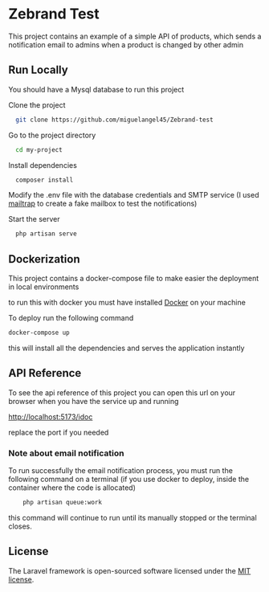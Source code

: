 # Zebrand Test

This project contains an example of a simple API of products, which sends a notification email to admins when a product
is changed by other admin

## Run Locally

You should have a Mysql database to run this project

Clone the project

```bash
  git clone https://github.com/miguelangel45/Zebrand-test
```

Go to the project directory

```bash
  cd my-project
```

Install dependencies

```bash
  composer install
```

Modify the .env file with the database credentials and SMTP service (I used [mailtrap](https://mailtrap.io/) to create a
fake mailbox to test the notifications)

Start the server

```bash
  php artisan serve
```

## Dockerization

This project contains a docker-compose file to make easier the deployment in local environments

to run this with docker you must have installed [Docker](https://docs.docker.com/) on your machine

To deploy run the following command

``` bash
docker-compose up
```

this will install all the dependencies and serves the application instantly

## API Reference

To see the api reference of this project you can open this url on your browser when you have the service up and running

[http://localhost:5173/idoc](http://localhost:5173/idoc)

replace the port if you needed

### Note about email notification

To run successfully the email notification process, you must run the following command on a terminal (if you use docker
to deploy, inside the container where the code is allocated) 

```bash
    php artisan queue:work
```

this command will continue to run until its manually stopped or the terminal closes.

## License

The Laravel framework is open-sourced software licensed under the [MIT license](https://opensource.org/licenses/MIT).
